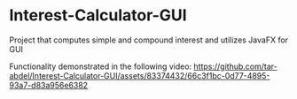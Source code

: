 # Interest-Calculator-GUI
Project that computes simple and compound interest and utilizes JavaFX for GUI

Functionality demonstrated in the following video: 
https://github.com/tar-abdel/Interest-Calculator-GUI/assets/83374432/66c3f1bc-0d77-4895-93a7-d83a956e6382

